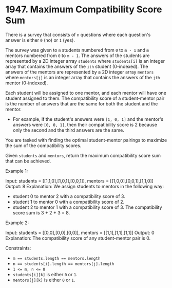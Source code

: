 # 1947. Maximum Compatibility Score Sum

There is a survey that consists of `n` questions where each question's answer is either `0` (no) or `1` (yes).

The survey was given to `m` students numbered from `0` to `m - 1` and `m` mentors numbered from `0` to `m - 1`. The answers of the students are represented by a 2D integer array `students` where `students[i]` is an integer array that contains the answers of the `ith` student (0-indexed). The answers of the mentors are represented by a 2D integer array `mentors` where `mentors[j]` is an integer array that contains the answers of the `jth` mentor (0-indexed).

Each student will be assigned to one mentor, and each mentor will have one student assigned to them. The compatibility score of a student-mentor pair is the number of answers that are the same for both the student and the mentor.

- For example, if the student's answers were `[1, 0, 1]` and the mentor's answers were `[0, 0, 1]`, then their compatibility score is 2 because only the second and the third answers are the same.

You are tasked with finding the optimal student-mentor pairings to maximize the sum of the compatibility scores.

Given `students` and `mentors`, return the maximum compatibility score sum that can be achieved.

Example 1:

Input: students = [[1,1,0],[1,0,1],[0,0,1]], mentors = [[1,0,0],[0,0,1],[1,1,0]]
Output: 8
Explanation: We assign students to mentors in the following way:

- student 0 to mentor 2 with a compatibility score of 3.
- student 1 to mentor 0 with a compatibility score of 2.
- student 2 to mentor 1 with a compatibility score of 3.
  The compatibility score sum is 3 + 2 + 3 = 8.

Example 2:

Input: students = [[0,0],[0,0],[0,0]], mentors = [[1,1],[1,1],[1,1]]
Output: 0
Explanation: The compatibility score of any student-mentor pair is 0.

Constraints:

- `m == students.length == mentors.length`
- `n == students[i].length == mentors[j].length`
- `1 <= m, n <= 8`
- `students[i][k]` is either `0` or `1`.
- `mentors[j][k]` is either `0` or `1`.